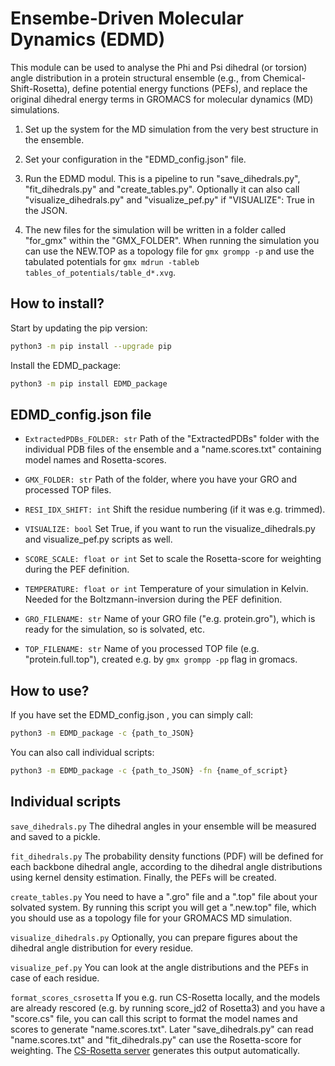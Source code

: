 # Ensembe-Driven Molecular Dynamics (EDMD)
This module can be used to analyse the Phi and Psi dihedral (or torsion) angle distribution 
in a protein structural ensemble (e.g., from Chemical-Shift-Rosetta), define potential energy functions (PEFs), 
and replace the original dihedral energy terms in GROMACS for molecular dynamics (MD) simulations.

1. Set up the system for the MD simulation from the very best structure in the ensemble. 

2. Set your configuration in the "EDMD_config.json" file.

3. Run the EDMD modul. This is a pipeline to run "save_dihedrals.py", "fit_dihedrals.py" and "create_tables.py". 
Optionally it can also call "visualize_dihedrals.py" and  "visualize_pef.py" if "VISUALIZE": True in the JSON.

4. The new files for the simulation will be written in a folder called "for_gmx" within the "GMX_FOLDER". 
When running the simulation you can use the NEW.TOP as a topology file for `gmx grompp -p` 
and use the tabulated potentials for `gmx mdrun -tableb tables_of_potentials/table_d*.xvg`.

## How to install?
Start by updating the pip version:
```bash
python3 -m pip install --upgrade pip
```

Install the EDMD_package:
```bash
python3 -m pip install EDMD_package
```

## EDMD_config.json file
- `ExtractedPDBs_FOLDER: str` Path of the "ExtractedPDBs" folder with the individual PDB files of the ensemble and a "name.scores.txt" containing model names and Rosetta-scores.

- `GMX_FOLDER: str` Path of the folder, where you have your GRO and processed TOP files.

- `RESI_IDX_SHIFT: int` Shift the residue numbering (if it was e.g. trimmed).

- `VISUALIZE: bool` Set True, if you want to run the visualize_dihedrals.py and visualize_pef.py scripts as well.

- `SCORE_SCALE: float or int` Set to scale the Rosetta-score for weighting during the PEF definition.

- `TEMPERATURE: float or int` Temperature of your simulation in Kelvin. Needed for the Boltzmann-inversion during the PEF definition.

- `GRO_FILENAME: str` Name of your GRO file ("e.g. protein.gro"), which is ready for the simulation, so is solvated, etc.

- `TOP_FILENAME: str` Name of you processed TOP file (e.g. "protein.full.top"), 
created e.g. by `gmx grompp -pp` flag in gromacs.

## How to use?
If you have set the EDMD_config.json , you can simply call:
```bash
python3 -m EDMD_package -c {path_to_JSON}
```

You can also call individual scripts:
```bash
python3 -m EDMD_package -c {path_to_JSON} -fn {name_of_script}
```

## Individual scripts
`save_dihedrals.py` The dihedral angles in your ensemble will be measured and saved to a pickle.

`fit_dihedrals.py` The probability density functions (PDF) will be defined for each backbone dihedral angle, 
according to the dihedral angle distributions using kernel density estimation. Finally, the PEFs will be created.

`create_tables.py` You need to have a ".gro" file and a ".top" file about your solvated system. 
By running this script you will get a ".new.top" file, which you should use as a topology file for your GROMACS MD simulation.

`visualize_dihedrals.py` Optionally, you can prepare figures about the dihedral angle distribution for every residue.

`visualize_pef.py` You can look at the angle distributions and the PEFs in case of each residue.

`format_scores_csrosetta` If you e.g. run CS-Rosetta locally, and the models are already rescored
(e.g. by running score_jd2 of Rosetta3) and you have a "score.cs" file, 
you can call this script to format the model names and scores to generate "name.scores.txt".
Later "save_dihedrals.py" can read "name.scores.txt" and "fit_dihedrals.py" can use the Rosetta-score for weighting. 
The [CS-Rosetta server](https://csrosetta.bmrb.io/submit) generates this output automatically.
